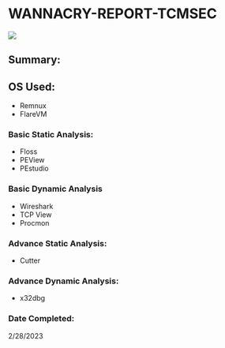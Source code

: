 # WANNACRY-REPORT-TCMSEC
<img src="wannacry_pic.png">

## Summary:

## OS Used:
- Remnux
- FlareVM

### Basic Static Analysis:
 - Floss
 - PEView 
 - PEstudio
 
### Basic Dynamic Analysis
- Wireshark
- TCP View
- Procmon

### Advance Static Analysis:
- Cutter

### Advance Dynamic Analysis:
- x32dbg

### Date Completed:
2/28/2023
 
